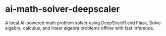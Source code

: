 # ai-math-solver-deepscaler
A local AI-powered math problem solver using DeepScaleR and Flask. Solve algebra, calculus, and linear algebra problems offline with fast inference.
